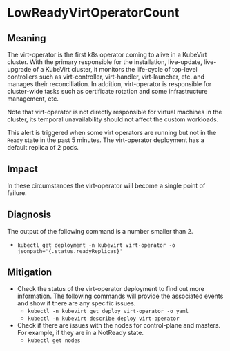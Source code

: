 # LowReadyVirtOperatorCount 

## Meaning

The virt-operator is the first k8s operator coming to alive in a KubeVirt cluster. With the primary responsible for the installation, live-update, live-upgrade of a KubeVirt cluster, it monitors the life-cycle of top-level controllers such as virt-controller, virt-handler, virt-launcher, etc. and manages their reconciliation. In addition, virt-operator is responsible for cluster-wide tasks such as certificate rotation and some infrastructure management, etc.

Note that virt-operator is not directly responsible for virtual machines in the cluster, its temporal unavailability should not affect the custom workloads. 

This alert is triggered when some virt operators are running but not in the `Ready` state in the past 5 minutes. The virt-operator deployment has a default replica of 2 pods.

## Impact

In these circumstances the virt-operator will become a single point of failure.

## Diagnosis

The output of the following command is a number smaller than 2. 
- `kubectl get deployment -n kubevirt virt-operator -o jsonpath='{.status.readyReplicas}'`

## Mitigation

- Check the status of the virt-operator deployment to find out more information. The following commands will provide the associated events and show if there are any specific issues.
  - `kubectl -n kubevirt get deploy virt-operator -o yaml`
  - `kubectl -n kubevirt describe deploy virt-operator`
- Check if there are issues with the nodes for control-plane and masters. For example, if they are in a NotReady state.
  - `kubectl get nodes`


